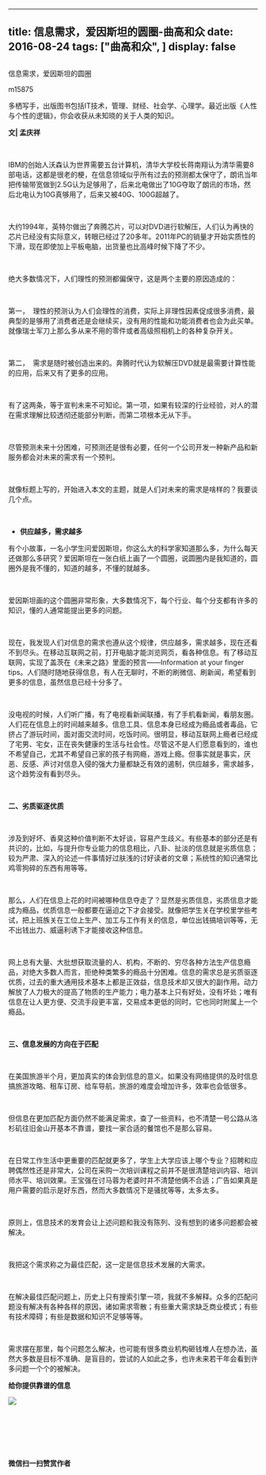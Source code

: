
---
title:   信息需求，爱因斯坦的圆圈-曲高和众
date: 2016-08-24
tags: ["曲高和众", ]
display: false
---


## 



信息需求，爱因斯坦的圆圈




m15875




多栖写手，出版图书包括IT技术，管理、财经、社会学、心理学。最近出版《人性与个性的逻辑》，你会收获从未知晓的关于人类的知识。


**文| 孟庆祥**

&nbsp;

IBM的创始人沃森认为世界需要五台计算机，清华大学校长蒋南翔认为清华需要8部电话，这都是很老的梗，在信息领域似乎所有过去的预测都太保守了，朗讯当年把传输带宽做到2.5G认为足够用了，后来北电做出了10G夺取了朗讯的市场，然后北电认为10G真够用了，后来又被40G、100G超越了。

&nbsp;

大约1994年，英特尔做出了奔腾芯片，可以对DVD进行软解压，人们认为再快的芯片已经没有实际意义，转眼已经过了20多年。2011年PC的销量才开始实质性的下滑，现在即使加上平板电脑，出货量也比高峰时候下降了不少。

&nbsp;

绝大多数情况下，人们理性的预测都偏保守，这是两个主要的原因造成的：

&nbsp;

第一，&nbsp;&nbsp;理性的预测认为人们会理性的消费，实际上非理性因素促成很多消费，最典型的是够用了消费者还是会继续买，没有用的性能和功能消费者也会为此买单。就像瑞士军刀上那么多从来不用的零件或者高级照相机上的各种复杂开关。

&nbsp;

第二，&nbsp;&nbsp;需求是随时被创造出来的。奔腾时代认为软解压DVD就是最需要计算性能的应用，后来又有了更多的应用。

&nbsp;

有了这两条，等于宣判未来不可知论。第一项，如果有较深的行业经验，对人的潜在需求理解比较透彻还能部分判断，而第二项根本无从下手。

&nbsp;

尽管预测未来十分困难，可预测还是很有必要，任何一个公司开发一种新产品和新服务都会对未来的需求有一个预判。

&nbsp;

就像标题上写的，开始进入本文的主题，就是人们对未来的需求是啥样的？我要谈几个点。

&nbsp;
- **供应越多，需求越多**
&nbsp;

有个小故事，一名小学生问爱因斯坦，你这么大的科学家知道那么多，为什么每天还做那么多研究？爱因斯坦在一张白纸上画了一个圆圈，说圆圈内是我知道的，圆圈外是我不懂的，知道的越多，不懂的就越多。

&nbsp;

爱因斯坦画的这个圆圈非常形象，大多数情况下，每个行业、每个分支都有许多的知识，懂的人通常能提出更多的问题。

&nbsp;

现在，我发现人们对信息的需求也遵从这个规律，供应越多，需求越多，现在还看不到尽头。在移动互联网之前，打开电脑才能浏览网页，看各种信息。有了移动互联网，实现了盖茨在《未来之路》里面的预言——Information at your finger tips。人们随时随地获得信息，有人在无聊时，不断的刷微信、刷新闻，希望看到更多的信息，虽然信息已经十分多了。

&nbsp;

没电视的时候，人们听广播，有了电视看新闻联播，有了手机看新闻，看朋友圈。人们花在信息上的时间越来越多。信息工具、信息本身已经成为瘾品或者毒品，它挤占了游玩时间，面对面交流时间，吃饭时间。很明显，移动互联网上瘾者已经成了宅男、宅女，正在丧失健康的生活与社会性。尽管这不是人们愿意看到的，谁也不希望自己，尤其不希望自己家的孩子有网瘾，游戏上瘾。但事实就是事实，厌恶、反感、声讨对信息入侵的强大力量都缺乏有效的遏制，供应越多，需求越多，这个趋势没有看到尽头。

&nbsp;

**二、劣质驱逐优质**

&nbsp;

涉及到好坏、香臭这种价值判断不太好谈，容易产生歧义。有些基本的部分还是有共识的，比如，与提升你专业能力的信息相比，八卦、扯淡的信息就是劣质信息；较为严肃、深入的论述一件事情好过肤浅的讨好读者的文章；系统性的知识通常比鸡零狗碎的东西有用等等。

&nbsp;

那么，人们在信息上花的时间被哪种信息夺走了？显然是劣质信息，劣质信息才能成为瘾品，优质信息一般都要在逼迫之下才会接受。就像把学生关在学校里学些考试，把上班族关在工位上生产、加工与工作有关的信息，单位出钱搞培训等等，无不出钱出力、威逼利诱下才能接收这种信息。

&nbsp;

网上总有大量、大批想获取流量的人、机构，不断的、穷尽各种方法生产信息瘾品，对绝大多数人而言，拒绝种类繁多的瘾品十分困难。信息的需求总是劣质驱逐优质，过去的重大通用技术基本上都是正效益，信息技术却又很大的副作用。动力解放了人力极大的提高了物质的生产能力；电力基本上只有好处，没有坏处；唯有信息在让人更方便、交流手段更丰富，交易成本更低的同时，它也同时附属上一个瘾品。

&nbsp;

**三、信息发展的方向在于匹配**

&nbsp;

在美国旅游半个月，更加真实的体会到信息的意义。如果没有网络提供的及时信息搞旅游攻略、租车订房、给车导航，旅游的难度会增加许多，效率也会低很多。

&nbsp;

但信息在更加匹配方面仍然不能满足需求，查了一些资料，也不清楚一号公路从洛杉矶往旧金山开基本不靠谱，要找一家合适的餐馆也不是那么容易。

&nbsp;

在日常工作生活中更重要的匹配就更多了，学生上大学应该上哪个专业？招聘和应聘偶然性还是非常大，公司在采购一次培训课程之前并不是很清楚培训内容、培训师水平、培训效果。王宝强在讨马蓉为老婆时并不清楚他俩不合适；广告如果真是用户需要的启示是好东西，然而大多数情况下是骚扰等等，太多太多。

&nbsp;

原则上，信息技术的发育会让上述问题和我没有陈列、没有想到的诸多问题都会被解决。

&nbsp;

我把这个需求称之为最佳匹配，这一定是信息技术发展的大需求。

&nbsp;

在解决最佳匹配问题上，历史上只有搜索引擎一项，我就不多解释。众多的匹配问题没有解决有各种各样的原因，诸如需求零散；有些重大需求缺乏商业模式；有些有技术障碍；有些是数据和知识不足够等等。

&nbsp;

需求摆在那里，每个问题怎么解决，也可能有很多商业机构砸钱堆人在想办法，虽然大多数是目标不准确、是盲目的，尝试的人如此之多，也许未来若干年会看到许多问题一个个的被解决。





**<font face="宋体">给你提供靠谱的信息</font>**

**<font face="宋体"><img data-s="300,640" data-type="jpeg" src="http://mmbiz.qpic.cn/mmbiz/fxGMiaL5Zj1gAtMBdoRAfrkfBNF0WEAG9elY136EMERA8zleoqyibsc68mLpoiagDqkzcRhEo0psRuCqoQbcWg52w/0?wx_fmt=jpeg" data-ratio="1" data-w="430"/></font>**

&nbsp;

&nbsp;

&nbsp;




**微信扫一扫赞赏作者**













